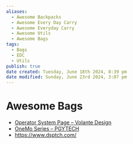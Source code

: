 ```yaml
---
aliases:
  - Awesome Backpacks
  - Awesome Every Day Carry
  - Awesome Everyday Carry
  - Awesome Utils
  - Awesome Bags
tags:
  - Bags
  - EDC
  - Utils
publish: true
date created: Tuesday, June 18th 2024, 8:39 pm
date modified: Sunday, June 23rd 2024, 3:07 pm
---
```


# Awesome Bags
- [Operator System Page – Volante Design](https://www.volantedesign.us/pages/operator-system-page)
- [OneMo Series – PGYTECH](https://www.pgytech.com/collections/onemo-bags)
- https://www.dsptch.com/